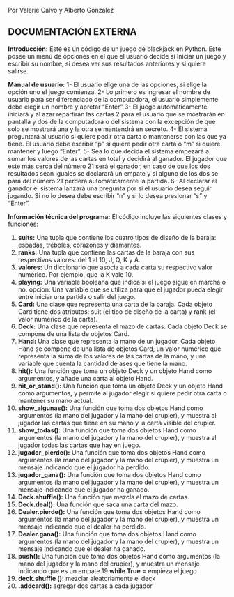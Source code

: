 Por Valerie Calvo y Alberto González

## DOCUMENTACIÓN EXTERNA

**Introducción:**
Este es un código de un juego de blackjack en Python. Este posee un menú de opciones en el que el usuario decide si Iniciar un juego y escribir su nombre, si desea ver sus resultados anteriores y si quiere salirse. 

**Manual de usuario:**
1-	El usuario elige una de las opciones, si elige la opción uno el juego comienza.
2-	Lo primero es ingresar el nombre de usuario para ser diferenciado de la computadora, el usuario simplemente debe elegir un nombre y apretar “Enter”
3-	El juego automáticamente iniciará y al azar repartirán las cartas 2 para el usuario que se mostrarán en pantalla y dos de la computadora o del sistema con la excepción de que solo se mostrará una y la otra se mantendrá en secreto.
4-	El sistema preguntará al usuario si quiere pedir otra carta o mantenerse con las que ya tiene. El usuario debe escribir “p” si quiere pedir otra carta o “m” si quiere mantener y luego “Enter”.
5-	Sea lo que decida el sistema empezará a sumar los valores de las cartas en total y decidirá al ganador. El jugador que este más cerca del número 21 será el ganador, en caso de que los dos resultados sean iguales se declarará un empate y si alguno de los dos se para del número 21 perderá automáticamente la partida.
6-	Al declarar el ganador el sistema lanzará una pregunta por si el usuario desea seguir jugando. Si no lo desea debe escribir “n” y si lo desea presionar “s” y “Enter”.

**Información técnica del programa:**
El código incluye las siguientes clases y funciones:
1. **suits:** Una tupla que contiene los cuatro tipos de diseño de la baraja: espadas, tréboles, corazones y diamantes.
2. **ranks:** Una tupla que contiene las cartas de la baraja con sus respectivos valores: del 1 al 10, J, Q, K y A.
3. **valores:** Un diccionario que asocia a cada carta su respectivo valor numérico. Por ejemplo, que la K vale 10.
4. **playing:** Una variable booleana que indica si el juego sigue en marcha o no. 
opcion: Una variable que se utiliza para que el jugador pueda elegir entre iniciar una partida o salir del juego.
5. **Card:** Una clase que representa una carta de la baraja. Cada objeto Card tiene dos atributos: suit (el tipo de diseño de la carta) y rank (el valor numérico de la carta).
6. **Deck:** Una clase que representa el mazo de cartas. Cada objeto Deck se compone de una lista de objetos Card.
7. **Hand:** Una clase que representa la mano de un jugador. Cada objeto Hand se compone de una lista de objetos Card, un valor numérico que representa la suma de los valores de las cartas de la mano, y una variable que cuenta la cantidad de ases que tiene la mano.
8. **hit():** Una función que toma un objeto Deck y un objeto Hand como argumentos, y añade una carta al objeto Hand.
9. **hit_or_stand():** Una función que toma un objeto Deck y un objeto Hand como argumentos, y permite al jugador elegir si quiere pedir otra carta o mantener su mano actual.
10. **show_algunas():** Una función que toma dos objetos Hand como argumentos (la mano del jugador y la mano del crupier), y muestra al jugador las cartas que tiene en su mano y la carta visible del crupier.
11. **show_todas():** Una función que toma dos objetos Hand como argumentos (la mano del jugador y la mano del crupier), y muestra al jugador todas las cartas que hay en juego.
12. **jugador_pierde():** Una función que toma dos objetos Hand como argumentos (la mano del jugador y la mano del crupier), y muestra un mensaje indicando que el jugador ha perdido.
13. **jugador_gana():** Una función que toma dos objetos Hand como argumentos (la mano del jugador y la mano del crupier), y muestra un mensaje indicando que el jugador ha ganado.
14. **Deck.shuffle():** Una función que mezcla el mazo de cartas.
15. **Deck.deal():** Una función que saca una carta del mazo.
16. **Dealer.pierde():** Una función que toma dos objetos Hand como argumentos (la mano del jugador y la mano del crupier), y muestra un mensaje indicando que el dealer ha perdido.
17. **Dealer.gana():** Una función que toma dos objetos Hand como argumentos (la mano del jugador y la mano del crupier), y muestra un mensaje indicando que el dealer ha ganado.
18. **push():** Una función que toma dos objetos Hand como argumentos (la mano del jugador y la mano del crupier), y muestra un mensaje indicando que es un empate
19.**while True** = empieza el juego
20. **deck.shuffle ():** mezclar aleatoriamente el deck
21. **.addcard():** agregar dos cartas a cada jugador
